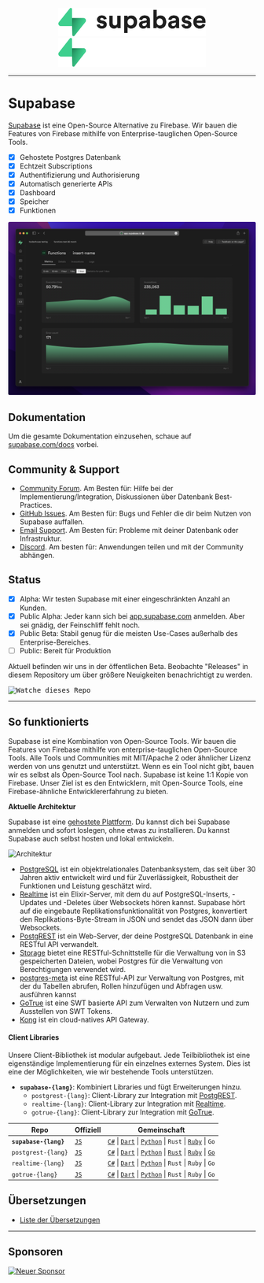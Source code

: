 <p align="center">
<img width="300" src="https://raw.githubusercontent.com/supabase/supabase/master/apps/www/public/images/supabase-logo-wordmark--light.svg?sanitize=true#gh-light-mode-only">
<img width="300" src="https://raw.githubusercontent.com/supabase/supabase/master/apps/www/public/images/supabase-logo-wordmark--dark.svg?sanitize=true#gh-dark-mode-only">
</p>

---

# Supabase

[Supabase](https://supabase.com) ist eine Open-Source Alternative zu Firebase. Wir bauen die Features von Firebase mithilfe von Enterprise-tauglichen Open-Source Tools.

- [x] Gehostete Postgres Datenbank
- [x] Echtzeit Subscriptions
- [x] Authentifizierung und Authorisierung
- [x] Automatisch generierte APIs
- [x] Dashboard
- [x] Speicher
- [x] Funktionen

![Supabase Dashboard](https://raw.githubusercontent.com/supabase/supabase/master/apps/www/public/images/github/supabase-dashboard.png)

## Dokumentation

Um die gesamte Dokumentation einzusehen, schaue auf [supabase.com/docs](https://supabase.com/docs) vorbei.

## Community & Support

- [Community Forum](https://github.com/supabase/supabase/discussions). Am Besten für: Hilfe bei der Implementierung/Integration, Diskussionen über Datenbank Best-Practices.
- [GitHub Issues](https://github.com/supabase/supabase/issues). Am Besten für: Bugs und Fehler die dir beim Nutzen von Supabase auffallen.
- [Email Support](https://supabase.com/docs/support#business-support). Am Besten für: Probleme mit deiner Datenbank oder Infrastruktur.
- [Discord](https://discord.supabase.com/). Am besten für: Anwendungen teilen und mit der Community abhängen.

## Status

- [x] Alpha: Wir testen Supabase mit einer eingeschränkten Anzahl an Kunden.
- [x] Public Alpha: Jeder kann sich bei [app.supabase.com](https://app.supabase.com) anmelden. Aber sei gnädig, der Feinschliff fehlt noch.
- [x] Public Beta: Stabil genug für die meisten Use-Cases außerhalb des Enterprise-Bereiches.
- [ ] Public: Bereit für Produktion

Aktuell befinden wir uns in der öffentlichen Beta. Beobachte "Releases" in diesem Repository um über größere Neuigkeiten benachrichtigt zu werden.

<kbd><img src="https://gitcdn.link/repo/supabase/supabase/master/web/static/watch-repo.gif" alt="Watche dieses Repo"/></kbd>

---

## So funktionierts

Supabase ist eine Kombination von Open-Source Tools. Wir bauen die Features von Firebase mithilfe von enterprise-tauglichen Open-Source Tools. Alle Tools und Communities mit MIT/Apache 2 oder ähnlicher Lizenz werden von uns genutzt und unterstützt. Wenn es ein Tool nicht gibt, bauen wir es selbst als Open-Source Tool nach. Supabase ist keine 1:1 Kopie von Firebase. Unser Ziel ist es den Entwicklern, mit Open-Source Tools, eine Firebase-ähnliche Entwicklererfahrung zu bieten.

**Aktuelle Architektur**

Supabase ist eine [gehostete Plattform](https://app.supabase.com).
Du kannst dich bei Supabase anmelden und sofort loslegen, ohne etwas zu installieren.
Du kannst Supabase auch selbst hosten und lokal entwickeln.

![Architektur](https://supabase.com/docs/assets/images/supabase-architecture-9050a7317e9ec7efb7807f5194122e48.png)

- [PostgreSQL](https://www.postgresql.org/) ist ein objektrelationales Datenbanksystem, das seit über 30 Jahren aktiv entwickelt wird und für Zuverlässigkeit, Robustheit der Funktionen und Leistung geschätzt wird.
- [Realtime](https://github.com/supabase/realtime) ist ein Elixir-Server, mit dem du auf PostgreSQL-Inserts, -Updates und -Deletes über Websockets hören kannst. Supabase hört auf die eingebaute Replikationsfunktionalität von Postgres, konvertiert den Replikations-Byte-Stream in JSON und sendet das JSON dann über Websockets.
- [PostgREST](http://postgrest.org/) ist ein Web-Server, der deine PostgreSQL Datenbank in eine RESTful API verwandelt.
- [Storage](https://github.com/supabase/storage-api) bietet eine RESTful-Schnittstelle für die Verwaltung von in S3 gespeicherten Dateien, wobei Postgres für die Verwaltung von Berechtigungen verwendet wird.
- [postgres-meta](https://github.com/supabase/postgres-meta) ist eine RESTful-API zur Verwaltung von Postgres, mit der du Tabellen abrufen, Rollen hinzufügen und Abfragen usw. ausführen kannst
- [GoTrue](https://github.com/netlify/gotrue) ist eine SWT basierte API zum Verwalten von Nutzern und zum Ausstellen von SWT Tokens.
- [Kong](https://github.com/Kong/kong) ist ein cloud-natives API Gateway.

#### Client Libraries

Unsere Client-Bibliothek ist modular aufgebaut. Jede Teilbibliothek ist eine eigenständige Implementierung für ein einzelnes externes System. Dies ist eine der Möglichkeiten, wie wir bestehende Tools unterstützen.

- **`supabase-{lang}`**: Kombiniert Libraries und fügt Erweiterungen hinzu.
  - `postgrest-{lang}`: Client-Library zur Integration mit [PostgREST](https://github.com/postgrest/postgrest).
  - `realtime-{lang}`: Client-Library zur Integration mit [Realtime](https://github.com/supabase/realtime).
  - `gotrue-{lang}`: Client-Library zur Integration mit [GoTrue](https://github.com/netlify/gotrue).

| Repo                  | Offiziell                                        | Gemeinschaft                                                                                                                                                                                                                                                                                                                         |
| --------------------- | ------------------------------------------------ | ------------------------------------------------------------------------------------------------------------------------------------------------------------------------------------------------------------------------------------------------------------------------------------------------------------------------------------ |
| **`supabase-{lang}`** | [`JS`](https://github.com/supabase/supabase-js)  | [`C#`](https://github.com/supabase/supabase-csharp) \| [`Dart`](https://github.com/supabase/supabase-dart) \| [`Python`](https://github.com/supabase/supabase-py) \| `Rust` \| [`Ruby`](https://github.com/supabase/supabase-rb) \| `Go`                                                                                             |
| `postgrest-{lang}`    | [`JS`](https://github.com/supabase/postgrest-js) | [`C#`](https://github.com/supabase/postgrest-csharp) \| [`Dart`](https://github.com/supabase/postgrest-dart) \| [`Python`](https://github.com/supabase/postgrest-py) \| [`Rust`](https://github.com/supabase/postgrest-rs) \| [`Ruby`](https://github.com/supabase/postgrest-rb) \| [`Go`](https://github.com/supabase/postgrest-go) |
| `realtime-{lang}`     | [`JS`](https://github.com/supabase/realtime-js)  | [`C#`](https://github.com/supabase/realtime-csharp) \| [`Dart`](https://github.com/supabase/realtime-dart) \| [`Python`](https://github.com/supabase/realtime-py) \| `Rust` \| `Ruby` \| `Go`                                                                                                                                        |
| `gotrue-{lang}`       | [`JS`](https://github.com/supabase/gotrue-js)    | [`C#`](https://github.com/supabase/gotrue-csharp) \| [`Dart`](https://github.com/supabase/gotrue-dart) \| [`Python`](https://github.com/supabase/gotrue-py) \| `Rust` \| `Ruby` \| `Go`                                                                                                                                              |

## Übersetzungen

- [Liste der Übersetzungen](/i18n/languages.md) <!--- Keep only the this-->

---

## Sponsoren

[![Neuer Sponsor](https://user-images.githubusercontent.com/10214025/90518111-e74bbb00-e198-11ea-8f88-c9e3c1aa4b5b.png)](https://github.com/sponsors/supabase)
